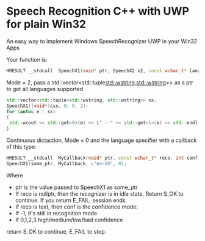 # Speech Recognition C++ with UWP for plain Win32

An easy way to implement Windows SpeechRecognizer UWP in your Win32 Apps

Your function is:

```C++
HRESULT __stdcall  SpeechX1(void* ptr, SpeechX2 x2, const wchar_t* langx = L"en-us", int Mode = 0);
```

Mode = 2, pass a std::vector<std::tuple<std::wstring,std::wstring>>> as a ptr to get all languages supported

```C++
std::vector<std::tuple<std::wstring, std::wstring>> sx;
SpeechX1((void*)&sx, 0, 0, 2);
for (auto& e : sx)
{
 std::wcout << std::get<0>(e) << L" - " << std::get<1>(e) << std::endl;
}
```


Continuous dictaction, Mode = 0 and the language specifier with a callback of this type:
```C++
HRESULT __stdcall  MyCallback(void* ptr, const wchar_t* reco, int conf);
SpeechX1(some_ptr, MyCallback, L"en-US", 0);
```
Where
- ptr is the value passed to SpeechX1 as some_ptr
- If reco is nullptr, then the recognizer is in idle state. Return S_OK to continue. If you return E_FAIL, session ends.
- If reco is text, then conf is the confidence mode:
- If -1, it's still in recognition mode
- If 0,1,2,3 high/medium/low/bad confidence

return S_OK to continue, E_FAIL to stop.




